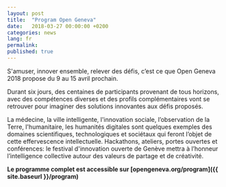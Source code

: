 ```yaml
---
layout: post
title:  "Program Open Geneva"
date:   2018-03-27 00:00:00 +0200
categories: news
lang: fr
permalink:
published: true
---
```


S'amuser, innover ensemble, relever des défis, c’est ce que Open Geneva 2018 propose du 9 au 15 avril prochain.


Durant six jours, des centaines de participants provenant de tous horizons,  avec des compétences diverses et des profils complémentaires vont se retrouver pour imaginer des solutions innovantes aux défis proposés.

La médecine, la ville intelligente, l'innovation sociale, l’observation de la Terre, l'humanitaire, les humanités digitales sont quelques exemples des domaines scientifiques, technologiques et sociétaux qui feront l’objet de cette effervescence intellectuelle. Hackathons, ateliers, portes ouvertes et conférences: le festival d'innovation ouverte de Genève mettra à l’honneur l’intelligence collective autour des valeurs de partage et de créativité.

<strong>Le programme complet est accessible sur [opengeneva.org/program]({{ site.baseurl }}/program)</strong>
